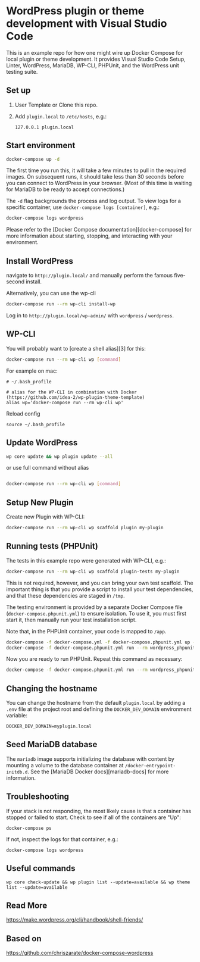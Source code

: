 # WordPress plugin or theme development with Visual Studio Code

This is an example repo for how one might wire up Docker Compose for local
plugin or theme development. It provides Visual Studio Code Setup, Linter, WordPress, MariaDB, WP-CLI, PHPUnit,
and the WordPress unit testing suite.

## Set up

1. User Template or Clone this repo.

2. Add `plugin.local` to `/etc/hosts`, e.g.:

    ```
    127.0.0.1 plugin.local
    ```

## Start environment

```sh
docker-compose up -d
```

The first time you run this, it will take a few minutes to pull in the required
images. On subsequent runs, it should take less than 30 seconds before you can
connect to WordPress in your browser. (Most of this time is waiting for MariaDB
to be ready to accept connections.)

The `-d` flag backgrounds the process and log output. To view logs for a
specific container, use `docker-compose logs [container]`, e.g.:

```sh
docker-compose logs wordpress
```

Please refer to the [Docker Compose documentation][docker-compose] for more
information about starting, stopping, and interacting with your environment.

## Install WordPress

navigate to `http://plugin.local/` and manually perform the famous five-second install.

Alternatively, you can use the wp-cli

```sh
docker-compose run --rm wp-cli install-wp
```

Log in to `http://plugin.local/wp-admin/` with `wordpress` / `wordpress`.

## WP-CLI

You will probably want to [create a shell alias][3] for this:

```sh
docker-compose run --rm wp-cli wp [command]
```

For example on mac:

```
# ~/.bash_profile

# alias for the WP-CLI in combination with Docker (https://github.com/idea-2/wp-plugin-theme-template)
alias wp='docker-compose run --rm wp-cli wp'
```

Reload config

```
source ~/.bash_profile
```

## Update WordPress

```sh
wp core update && wp plugin update --all
```

or use full command without alias

```sh

docker-compose run --rm wp-cli wp [command]

```

## Setup New Plugin

Create new Plugin with WP-CLI:

```sh
docker-compose run --rm wp-cli wp scaffold plugin my-plugin
```

## Running tests (PHPUnit)

The tests in this example repo were generated with WP-CLI, e.g.:

```sh
docker-compose run --rm wp-cli wp scaffold plugin-tests my-plugin
```

This is not required, however, and you can bring your own test scaffold. The
important thing is that you provide a script to install your test dependencies,
and that these dependencies are staged in `/tmp`.

The testing environment is provided by a separate Docker Compose file
(`docker-compose.phpunit.yml`) to ensure isolation. To use it, you must first
start it, then manually run your test installation script.

Note that, in the PHPUnit container, your code is mapped to `/app`.

```sh
docker-compose -f docker-compose.yml -f docker-compose.phpunit.yml up -d
docker-compose -f docker-compose.phpunit.yml run --rm wordpress_phpunit /app/bin/install-wp-tests.sh wordpress_test root '' mysql_phpunit latest true
```

Now you are ready to run PHPUnit. Repeat this command as necessary:

```sh
docker-compose -f docker-compose.phpunit.yml run --rm wordpress_phpunit phpunit
```

## Changing the hostname

You can change the hostname from the default `plugin.local` by adding a `.env`
file at the project root and defining the `DOCKER_DEV_DOMAIN` environment
variable:

```
DOCKER_DEV_DOMAIN=myplugin.local
```

## Seed MariaDB database

The `mariadb` image supports initializing the database with content by mounting
a volume to the database container at `/docker-entrypoint-initdb.d`. See the
[MariaDB Docker docs][mariadb-docs] for more information.

## Troubleshooting

If your stack is not responding, the most likely cause is that a container has
stopped or failed to start. Check to see if all of the containers are "Up":

```
docker-compose ps
```

If not, inspect the logs for that container, e.g.:

```
docker-compose logs wordpress
```

## Useful commands

```
wp core check-update && wp plugin list --update=available && wp theme list --update=available
```

## Read More

https://make.wordpress.org/cli/handbook/shell-friends/

## Based on

https://github.com/chriszarate/docker-compose-wordpress
